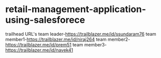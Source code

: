 # retail-management-application-using-salesforece
trailhead URL's
team leader-https://trailblazer.me/id/ssundaram76
team member1-https://trailblazer.me/id/niraj264
team member2-https://trailblazer.me/id/prem51
team member3-https://trailblazer.me/id/navek41
